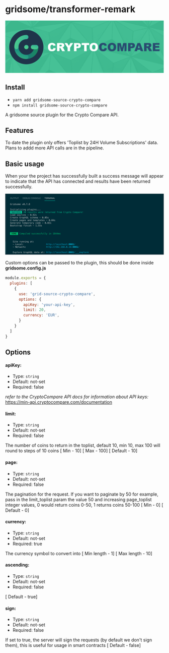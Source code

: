 # gridsome/transformer-remark
![](gridsome-plugin-source-crypto-compare-logo.png)

## Install

- `yarn add gridsome-source-crypto-compare`
- `npm install gridsome-source-crypto-compare`


A gridsome source plugin for the Crypto Compare API.   

## Features
To date the plugin only offers 'Toplist by 24H Volume Subscriptions' data.   Plans to addd more API calls are in the pipeline.


## Basic usage

When your the project has successfully built a success message will appear to indicate that the API has connected  and results have been returned successfully.

![](gridsoe-crypto-compare-success.png)

Custom options can be passed to the plugin, this should be done inside __gridsome.config.js__

```js
module.exports = {
  plugins: [
    {
      use: 'grid-source-crypto-compare',
      options: {
        apiKey: 'your-api-key',
        limit: 20,
        currency: 'EUR',
      }
    }
  ]
}
```
## Options

#### apiKey:
- Type: `string`
- Default:  not-set
- Required: false

_refer to the CryptoCompare API docs for information about API keys:_
https://min-api.cryptocompare.com/documentation

#### limit:
- Type: `string`
- Default:  not-set
- Required: false

The number of coins to return in the toplist, default 10, min 10, max 100 will round to steps of 10 coins [ Min - 10] [ Max - 100] [ Default - 10]

#### page:
- Type: `string`
- Default:  not-set
- Required: false

The pagination for the request. If you want to paginate by 50 for example, pass in the limit_toplist param the value 50 and increasing page_toplist integer values, 0 would return coins 0-50, 1 returns coins 50-100 [ Min - 0] [ Default - 0]

#### currency:
- Type: `string`
- Default:  not-set
- Required: true

The currency symbol to convert into [ Min length - 1] [ Max length - 10]

#### ascending:
- Type: `string`
- Default:  not-set
- Required: false

[ Default - true]

#### sign:
- Type: `string`
- Default:  not-set
- Required: false

If set to true, the server will sign the requests (by default we don't sign them), this is useful for usage in smart contracts [ Default - false]